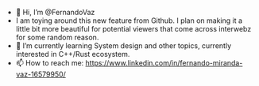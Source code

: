- 👋 Hi, I’m @FernandoVaz
- I am toying around this new feature from Github. I plan on making it a little bit more beautiful for potential viewers that come across interwebz for some random reason.
- 🌱 I’m currently learning System design and other topics, currently interested in C++/Rust ecosystem.
- 📫 How to reach me: https://www.linkedin.com/in/fernando-miranda-vaz-16579950/

<!---
FernandoVaz/FernandoVaz is a ✨ special ✨ repository because its `README.md` (this file) appears on your GitHub profile.
You can click the Preview link to take a look at your changes.
--->
